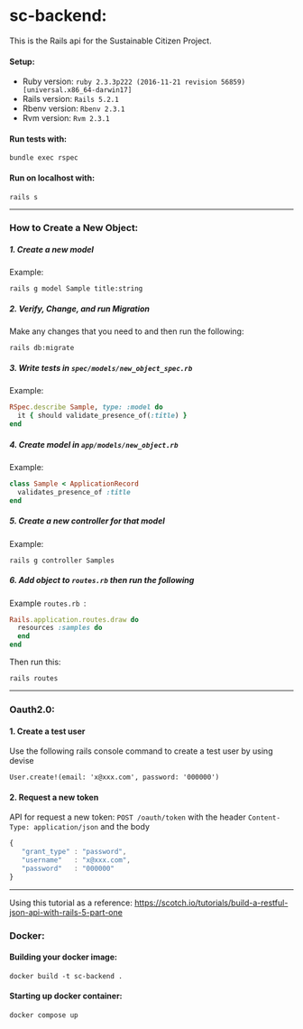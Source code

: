 # sc-backend:

This is the Rails api for the Sustainable Citizen Project. 

#### Setup:
* Ruby version: `ruby 2.3.3p222 (2016-11-21 revision 56859) [universal.x86_64-darwin17]
`
* Rails version: `Rails 5.2.1`
* Rbenv version: `Rbenv 2.3.1`
* Rvm version: `Rvm 2.3.1`

#### Run tests with: 
```
bundle exec rspec 
```

#### Run on localhost with: 
```
rails s 
```

---

### How to Create a New Object: 

##### 1. Create a new model 
Example: 

```rails g model Sample title:string```

##### 2. Verify, Change, and run Migration  
Make any changes that you need to and then run the following: 

```rails db:migrate```

##### 3. Write tests in `spec/models/new_object_spec.rb`
Example: 
```ruby
RSpec.describe Sample, type: :model do
  it { should validate_presence_of(:title) }
end
```

##### 4. Create model in `app/models/new_object.rb`
Example:
```ruby
class Sample < ApplicationRecord
  validates_presence_of :title
end
```

##### 5. Create a new controller for that model 
Example: 
```
rails g controller Samples
```

##### 6. Add object to `routes.rb` then run the following
Example `routes.rb `: 
```ruby
Rails.application.routes.draw do
  resources :samples do
  end
end
```
Then run this: 
```
rails routes 
``` 
---

### Oauth2.0:
#### 1. Create a test user
Use the following rails console command to create a test user by using devise
```
User.create!(email: 'x@xxx.com', password: '000000')
```

#### 2. Request a new token
API for request a new token: `POST /oauth/token` with the header `Content-Type: application/json` and the body
```javascript
{
   "grant_type" : "password",
   "username"   : "x@xxx.com",
   "password"   : "000000"
}
```
---
Using this tutorial as a reference: https://scotch.io/tutorials/build-a-restful-json-api-with-rails-5-part-one 


### Docker: 
#### Building your docker image: 
```
docker build -t sc-backend .
```
#### Starting up docker container: 
```ruby
docker compose up 
```
